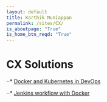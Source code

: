 ```yaml
---
layout: default
title: Karthik Muniappan
permalink: /sites/CX/
is_aboutpage: "True"
is_home_btn_reqd: "True"
---
```


# CX Solutions

⋅⋅* [Docker and Kubernetes in DevOps](CX/Docker_&_Kubernetes_in_DevOps.pdf)

⋅⋅* [Jenkins workflow with Docker](CX/Jenkins_workflow_with_Docker.pdf)